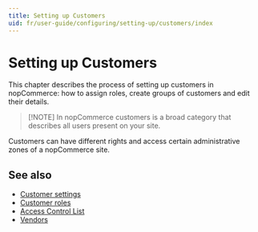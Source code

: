 ```yaml
---
title: Setting up Customers
uid: fr/user-guide/configuring/setting-up/customers/index
---
```


# Setting up Customers

This chapter describes the process of setting up customers in nopCommerce: how to assign roles, create groups of customers and edit their details.

> [!NOTE] In nopCommerce customers is a broad category that describes all users present on your site.

Customers can have different rights and access certain administrative zones of a nopCommerce site.

## See also

- [Customer settings](xref:fr/user-guide/configuring/setting-up/customers/settings)
- [Customer roles](xref:fr/user-guide/configuring/setting-up/customers/customer-roles)
- [Access Control List](xref:fr/user-guide/configuring/setting-up/customers/acl)
- [Vendors](xref:fr/user-guide/configuring/setting-up/customers/vendors/index)